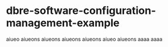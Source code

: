 # dbre-software-configuration-management-example
aiueo
aiueons
aiueons
aiueons
aiueons
aiueo
aiueons
aaaa
aaaa
